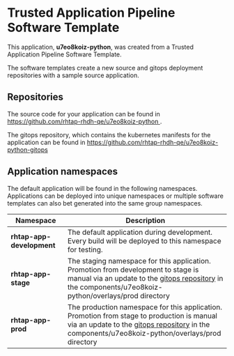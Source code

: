 # Trusted Application Pipeline Software Template

This application, **u7eo8koiz-python**, was created from a Trusted Application Pipeline Software Template.

The software templates create a new source and gitops deployment repositories with a sample source application. 

## Repositories

The source code for your application can be found in [https://github.com/rhtap-rhdh-qe/u7eo8koiz-python ](https://github.com/rhtap-rhdh-qe/u7eo8koiz-python ).
 
The gitops repository, which contains the kubernetes manifests for the application can be found in 
[https://github.com/rhtap-rhdh-qe/u7eo8koiz-python-gitops ](https://github.com/rhtap-rhdh-qe/u7eo8koiz-python-gitops ) 

## Application namespaces 

The default application will be found in the following namespaces. Applications can be deployed into unique namespaces or multiple software templates can also bet generated into the same group namespaces.  

|  Namespace   |  Description   |  
| -------- | -------- |   
| **rhtap-app-development** | The default application during development. Every build will be deployed to this namespace for testing. | 
| **rhtap-app-stage** | The staging namespace for this application. Promotion from development to stage is manual via an update to the [gitops repository](https://github.com/rhtap-rhdh-qe/u7eo8koiz-python-gitops ) in the components/u7eo8koiz-python/overlays/prod directory |  
| **rhtap-app-prod** | The production namespace for this application. Promotion from stage to production is manual via an update to the [gitops repository](https://github.com/rhtap-rhdh-qe/u7eo8koiz-python-gitops ) in the components/u7eo8koiz-python/overlays/prod directory | 